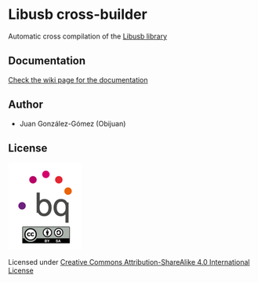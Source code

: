 # Libusb cross-builder

Automatic cross compilation of the [Libusb library](http://libusb.info/)

## Documentation

[Check the wiki page for the documentation](https://github.com/FPGAwars/libusb-cross-builder/wiki)

## Author

* Juan González-Gómez (Obijuan)

## License

![](https://github.com/FPGAwars/libusb-cross-builder/raw/master/doc/bq-logo-cc-sa-small-150px.png)

Licensed under [Creative Commons Attribution-ShareAlike 4.0 International License](http://creativecommons.org/licenses/by-sa/4.0/)

